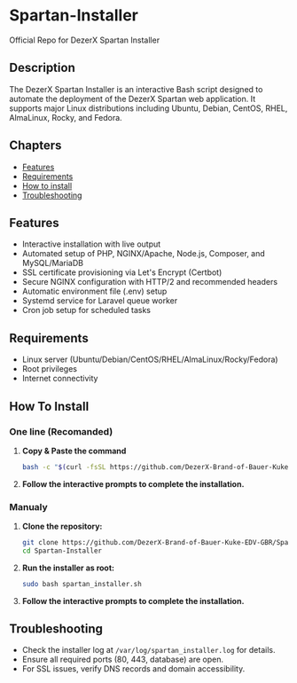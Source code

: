 # Spartan-Installer

Official Repo for DezerX Spartan Installer

## Description

The DezerX Spartan Installer is an interactive Bash script designed to automate the deployment of the DezerX Spartan web application. It supports major Linux distributions including Ubuntu, Debian, CentOS, RHEL, AlmaLinux, Rocky, and Fedora.

## Chapters

- [Features](https://github.com/DezerX-Brand-of-Bauer-Kuke-EDV-GBR/Spartan-Installer#Features)
- [Requirements](https://github.com/DezerX-Brand-of-Bauer-Kuke-EDV-GBR/Spartan-Installer#Requirements)
- [How to install](https://github.com/DezerX-Brand-of-Bauer-Kuke-EDV-GBR/Spartan-Installer#How-To-install)
- [Troubleshooting](https://github.com/DezerX-Brand-of-Bauer-Kuke-EDV-GBR/Spartan-Installer#Troubleshooting)

## Features

- Interactive installation with live output
- Automated setup of PHP, NGINX/Apache, Node.js, Composer, and MySQL/MariaDB
- SSL certificate provisioning via Let's Encrypt (Certbot)
- Secure NGINX configuration with HTTP/2 and recommended headers
- Automatic environment file (.env) setup
- Systemd service for Laravel queue worker
- Cron job setup for scheduled tasks

## Requirements

- Linux server (Ubuntu/Debian/CentOS/RHEL/AlmaLinux/Rocky/Fedora)
- Root privileges
- Internet connectivity

## How To Install

### One line (Recomanded)

1. **Copy & Paste the command**
   ```bash
   bash -c "$(curl -fsSL https://github.com/DezerX-Brand-of-Bauer-Kuke-EDV-GBR/Spartan-Installer/releases/latest/download/spartan_installer.sh)"
   ```

2. **Follow the interactive prompts to complete the installation.**


### Manualy

1. **Clone the repository:**

   ```bash
   git clone https://github.com/DezerX-Brand-of-Bauer-Kuke-EDV-GBR/Spartan-Installer.git
   cd Spartan-Installer
   ```

2. **Run the installer as root:**

   ```bash
   sudo bash spartan_installer.sh
   ```

3. **Follow the interactive prompts to complete the installation.**


## Troubleshooting

- Check the installer log at `/var/log/spartan_installer.log` for details.
- Ensure all required ports (80, 443, database) are open.
- For SSL issues, verify DNS records and domain accessibility.
